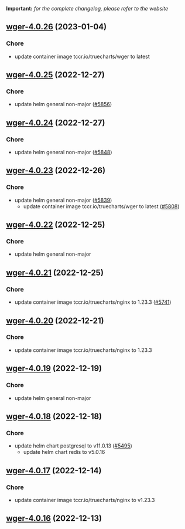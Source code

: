 **Important:**
*for the complete changelog, please refer to the website*




## [wger-4.0.26](https://github.com/truecharts/charts/compare/wger-4.0.25...wger-4.0.26) (2023-01-04)

### Chore

- update container image tccr.io/truecharts/wger to latest
  
  


## [wger-4.0.25](https://github.com/truecharts/charts/compare/wger-4.0.24...wger-4.0.25) (2022-12-27)

### Chore

- update helm general non-major ([#5856](https://github.com/truecharts/charts/issues/5856))
  
  


## [wger-4.0.24](https://github.com/truecharts/charts/compare/wger-4.0.23...wger-4.0.24) (2022-12-27)

### Chore

- update helm general non-major ([#5848](https://github.com/truecharts/charts/issues/5848))
  
  


## [wger-4.0.23](https://github.com/truecharts/charts/compare/wger-4.0.22...wger-4.0.23) (2022-12-26)

### Chore

- update helm general non-major ([#5839](https://github.com/truecharts/charts/issues/5839))
  - update container image tccr.io/truecharts/wger to latest ([#5808](https://github.com/truecharts/charts/issues/5808))
  
  


## [wger-4.0.22](https://github.com/truecharts/charts/compare/wger-4.0.21...wger-4.0.22) (2022-12-25)

### Chore

- update helm general non-major
  
  


## [wger-4.0.21](https://github.com/truecharts/charts/compare/wger-4.0.20...wger-4.0.21) (2022-12-25)

### Chore

- update container image tccr.io/truecharts/nginx to 1.23.3 ([#5741](https://github.com/truecharts/charts/issues/5741))
  
  


## [wger-4.0.20](https://github.com/truecharts/charts/compare/wger-4.0.19...wger-4.0.20) (2022-12-21)

### Chore

- update container image tccr.io/truecharts/nginx to 1.23.3
  
  


## [wger-4.0.19](https://github.com/truecharts/charts/compare/wger-4.0.18...wger-4.0.19) (2022-12-19)

### Chore

- update helm general non-major
  
  


## [wger-4.0.18](https://github.com/truecharts/charts/compare/wger-4.0.17...wger-4.0.18) (2022-12-18)

### Chore

- update helm chart postgresql to v11.0.13 ([#5495](https://github.com/truecharts/charts/issues/5495))
  - update helm chart redis to v5.0.16
  
  


## [wger-4.0.17](https://github.com/truecharts/charts/compare/wger-4.0.16...wger-4.0.17) (2022-12-14)

### Chore

- update container image tccr.io/truecharts/nginx to v1.23.3
  
  


## [wger-4.0.16](https://github.com/truecharts/charts/compare/wger-4.0.15...wger-4.0.16) (2022-12-13)
